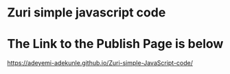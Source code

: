 # Zuri simple javascript code
# The Link to the Publish Page is below
https://adeyemi-adekunle.github.io/Zuri-simple-JavaScript-code/
 
